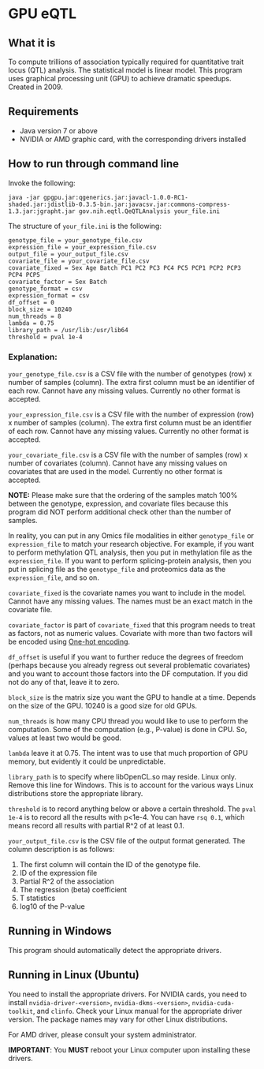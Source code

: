 # GPU eQTL

## What it is
To compute trillions of association typically required for quantitative trait locus (QTL) analysis. The statistical model is linear model. This program uses graphical processing unit (GPU) to achieve dramatic speedups. Created in 2009.

## Requirements
* Java version 7 or above
* NVIDIA or AMD graphic card, with the corresponding drivers installed

## How to run through command line
Invoke the following:

    java -jar gpgpu.jar:qgenerics.jar:javacl-1.0.0-RC1-shaded.jar:jdistlib-0.3.5-bin.jar:javacsv.jar:commons-compress-1.3.jar:jgrapht.jar gov.nih.eqtl.QeQTLAnalysis your_file.ini

The structure of `your_file.ini` is the following:

    genotype_file = your_genotype_file.csv
    expression_file = your_expression_file.csv
    output_file = your_output_file.csv
    covariate_file = your_covariate_file.csv
    covariate_fixed = Sex Age Batch PC1 PC2 PC3 PC4 PC5 PCP1 PCP2 PCP3 PCP4 PCP5
    covariate_factor = Sex Batch
    genotype_format = csv
    expression_format = csv
    df_offset = 0
    block_size = 10240
    num_threads = 8
    lambda = 0.75
    library_path = /usr/lib:/usr/lib64
    threshold = pval 1e-4

### Explanation:

`your_genotype_file.csv` is a CSV file with the number of genotypes (row) x number of samples (column). The extra first column must be an identifier of each row. Cannot have any missing values. Currently no other format is accepted.

`your_expression_file.csv` is a CSV file with the number of expression (row) x number of samples (column). The extra first column must be an identifier of each row. Cannot have any missing values. Currently no other format is accepted.

`your_covariate_file.csv` is a CSV file with the number of samples (row) x number of covariates (column). Cannot have any missing values on covariates that are used in the model. Currently no other format is accepted.

**NOTE:** Please make sure that the ordering of the samples match 100% between the genotype, expression, and covariate files because this program did NOT perform additional check other than the number of samples.

In reality, you can put in any Omics file modalities in either `genotype_file` or `expression_file` to match your research objective. For example, if you want to perform methylation QTL analysis, then you put in methylation file as the `expression_file`. If you want to perform splicing-protein analysis, then you put in splicing file as the `genotype_file` and proteomics data as the `expression_file`, and so on.

`covariate_fixed` is the covariate names you want to include in the model. Cannot have any missing values. The names must be an exact match in the covariate file.

`covariate_factor` is part of `covariate_fixed` that this program needs to treat as factors, not as numeric values. Covariate with more than two factors will be encoded using [One-hot encoding](https://en.wikipedia.org/wiki/One-hot).

`df_offset` is useful if you want to further reduce the degrees of freedom (perhaps because you already regress out several problematic covariates) and you want to account those factors into the DF computation. If you did not do any of that, leave it to zero.

`block_size` is the matrix size you want the GPU to handle at a time. Depends on the size of the GPU. 10240 is a good size for old GPUs.

`num_threads` is how many CPU thread you would like to use to perform the computation. Some of the computation (e.g., P-value) is done in CPU. So, values at least two would be good.

`lambda` leave it at 0.75. The intent was to use that much proportion of GPU memory, but evidently it could be unpredictable.

`library_path` is to specify where libOpenCL.so may reside. Linux only. Remove this line for Windows. This is to account for the various ways Linux distributions store the appropriate library.

`threshold` is to record anything below or above a certain threshold. The `pval 1e-4` is to record all the results with p<1e-4. You can have `rsq 0.1`, which means record all results with partial R^2 of at least 0.1.

`your_output_file.csv` is the CSV file of the output format generated. The column description is as follows:
1. The first column will contain the ID of the genotype file.
2. ID of the expression file
3. Partial R^2 of the association
4. The regression (beta) coefficient
5. T statistics
6. log10 of the P-value

## Running in Windows
This program should automatically detect the appropriate drivers.

## Running in Linux (Ubuntu)
You need to install the appropriate drivers. For NVIDIA cards, you need to install `nvidia-driver-<version>`, `nvidia-dkms-<version>`, `nvidia-cuda-toolkit`, and `clinfo`. Check your Linux manual for the appropriate driver version. The package names may vary for other Linux distributions.

For AMD driver, please consult your system administrator.

**IMPORTANT**: You **MUST** reboot your Linux computer upon installing these drivers.



